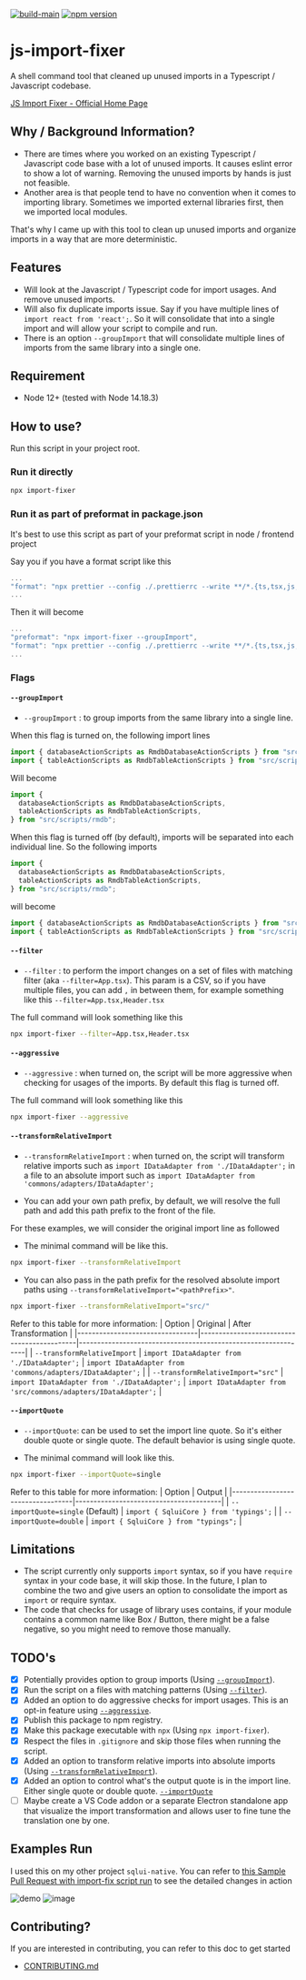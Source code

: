 [![build-main](https://github.com/synle/js-import-fixer/actions/workflows/build-main.yml/badge.svg)](https://github.com/synle/js-import-fixer/actions/workflows/build-main.yml)
[![npm version](https://badge.fury.io/js/import-fixer.svg)](https://badge.fury.io/js/import-fixer)

# js-import-fixer

A shell command tool that cleaned up unused imports in a Typescript / Javascript codebase.

[JS Import Fixer - Official Home Page](https://synle.github.io/js-import-fixer/)

## Why / Background Information?

- There are times where you worked on an existing Typescript / Javascript code base with a lot of unused imports. It causes eslint error to show a lot of warning. Removing the unused imports by hands is just not feasible.
- Another area is that people tend to have no convention when it comes to importing library. Sometimes we imported external libraries first, then we imported local modules.

That's why I came up with this tool to clean up unused imports and organize imports in a way that are more deterministic.

## Features

- Will look at the Javascript / Typescript code for import usages. And remove unused imports.
- Will also fix duplicate imports issue. Say if you have multiple lines of `import react from 'react';`. So it will consolidate that into a single import and will allow your script to compile and run.
- There is an option `--groupImport` that will consolidate multiple lines of imports from the same library into a single one.

## Requirement

- Node 12+ (tested with Node 14.18.3)

## How to use?

Run this script in your project root.

### Run it directly

```bash
npx import-fixer
```

### Run it as part of preformat in package.json

It's best to use this script as part of your preformat script in node / frontend project

Say you if you have a format script like this

```js
...
"format": "npx prettier --config ./.prettierrc --write **/*.{ts,tsx,js,jsx,scss,yml,html} *.{json,MD}",
...
```

Then it will become

```js
...
"preformat": "npx import-fixer --groupImport",
"format": "npx prettier --config ./.prettierrc --write **/*.{ts,tsx,js,jsx,scss,yml,html} *.{json,MD}",
...
```

### Flags

#### `--groupImport`

- `--groupImport` : to group imports from the same library into a single line.

When this flag is turned on, the following import lines

```js
import { databaseActionScripts as RmdbDatabaseActionScripts } from "src/scripts/rmdb";
import { tableActionScripts as RmdbTableActionScripts } from "src/scripts/rmdb";
```

Will become

```js
import {
  databaseActionScripts as RmdbDatabaseActionScripts,
  tableActionScripts as RmdbTableActionScripts,
} from "src/scripts/rmdb";
```

When this flag is turned off (by default), imports will be separated into each individual line. So the following imports

```js
import {
  databaseActionScripts as RmdbDatabaseActionScripts,
  tableActionScripts as RmdbTableActionScripts,
} from "src/scripts/rmdb";
```

will become

```js
import { databaseActionScripts as RmdbDatabaseActionScripts } from "src/scripts/rmdb";
import { tableActionScripts as RmdbTableActionScripts } from "src/scripts/rmdb";
```

#### `--filter`

- `--filter` : to perform the import changes on a set of files with matching filter (aka `--filter=App.tsx`). This param is a CSV, so if you have multiple files, you can add `,` in between them, for example something like this `--filter=App.tsx,Header.tsx`

The full command will look something like this

```bash
npx import-fixer --filter=App.tsx,Header.tsx
```

#### `--aggressive`

- `--aggressive` : when turned on, the script will be more aggressive when checking for usages of the imports. By default this flag is turned off.

The full command will look something like this

```bash
npx import-fixer --aggressive
```

#### `--transformRelativeImport`

- `--transformRelativeImport` : when turned on, the script will transform relative imports such as `import IDataAdapter from './IDataAdapter';` in a file to an absolute import such as `import IDataAdapter from 'commons/adapters/IDataAdapter';`

- You can add your own path prefix, by default, we will resolve the full path and add this path prefix to the front of the file.

For these examples, we will consider the original import line as followed

- The minimal command will be like this.

```bash
npx import-fixer --transformRelativeImport
```

- You can also pass in the path prefix for the resolved absolute import paths using `--transformRelativeImport="<pathPrefix>"`.

```bash
npx import-fixer --transformRelativeImport="src/"
```

Refer to this table for more information:
| Option | Original | After Transformation |
|---------------------------------|--------------------------------------------|---------------------------------------------------------------|
| `--transformRelativeImport` | `import IDataAdapter from './IDataAdapter';` | `import IDataAdapter from 'commons/adapters/IDataAdapter';` |
| `--transformRelativeImport="src"` | `import IDataAdapter from './IDataAdapter';` | `import IDataAdapter from 'src/commons/adapters/IDataAdapter';` |

#### `--importQuote`

- `--importQuote`: can be used to set the import line quote. So it's either double quote or single quote. The default behavior is using single quote.

- The minimal command will look like this.

```bash
npx import-fixer --importQuote=single
```

Refer to this table for more information:
| Option | Output |
|----------------------------------|----------------------------------------|
| `--importQuote=single` (Default) | `import { SqluiCore } from 'typings';` |
| `--importQuote=double` | `import { SqluiCore } from "typings";` |

## Limitations

- The script currently only supports `import` syntax, so if you have `require` syntax in your code base, it will skip those. In the future, I plan to combine the two and give users an option to consolidate the import as `import` or require syntax.
- The code that checks for usage of library uses contains, if your module contains a common name like Box / Button, there might be a false negative, so you might need to remove those manually.

## TODO's

- [x] Potentially provides option to group imports (Using [`--groupImport`](https://synle.github.io/js-import-fixer/#--groupimport)).
- [x] Run the script on a files with matching patterns (Using [`--filter`](https://synle.github.io/js-import-fixer/#--filter)).
- [x] Added an option to do aggressive checks for import usages. This is an opt-in feature using [`--aggressive`](https://synle.github.io/js-import-fixer/#--aggressive).
- [x] Publish this package to npm registry.
- [x] Make this package executable with `npx` (Using `npx import-fixer`).
- [x] Respect the files in `.gitignore` and skip those files when running the script.
- [x] Added an option to transform relative imports into absolute imports (Using [`--transformRelativeImport`](https://synle.github.io/js-import-fixer/#--transformRelativeImport)).
- [x] Added an option to control what's the output quote is in the import line. Either single quote or double quote. [`--importQuote`](https://synle.github.io/js-import-fixer/#--importQuote)
- [ ] Maybe create a VS Code addon or a separate Electron standalone app that visualize the import transformation and allows user to fine tune the translation one by one.

## Examples Run

I used this on my other project `sqlui-native`. You can refer to [this Sample Pull Request with import-fix script run](https://github.com/synle/sqlui-native/pull/103/files) to see the detailed changes in action

![demo](https://user-images.githubusercontent.com/3792401/154776692-15db9288-5192-46aa-bef6-f7105349dd7d.gif)
![image](https://user-images.githubusercontent.com/3792401/154777798-0cdb9b5c-aa1c-455c-afbd-41a00e6c8166.png)

## Contributing?

If you are interested in contributing, you can refer to this doc to get started

- [CONTRIBUTING.md](https://github.com/synle/js-import-fixer/blob/main/CONTRIBUTING.md)
